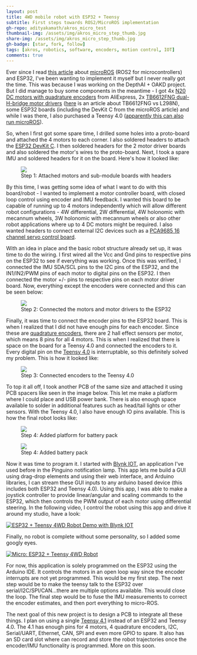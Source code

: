 ```yaml
---
layout: post
title: 4WD mobile robot with ESP32 + Teensy
subtitle: First steps towards ROS2/MicroROS implementation
gh-repo: adityakamath/akros_micro_test
thumbnail-img: /assets/img/akros_micro_step_thumb.jpg
share-img: /assets/img/akros_micro_step_thumb.jpg
gh-badge: [star, fork, follow]
tags: [akros, robotics, software, encoders, motion control, IOT]
comments: true
---
```


Ever since I read [this article](https://micro.ros.org/blog/2020/08/27/esp32/) about [microROS](https://micro.ros.org//docs/overview/features/) (ROS2 for microcontrollers) and ESP32, I've been wanting to implement it myself but I never really got the time. This was because I was working on the DepthAI + OAKD project. But I did manage to buy some components in the meantime - I got 4x [N20 DC motors with quadrature encoders](https://www.adafruit.com/product/4640) from AliExpress, 2x [TB6612FNG dual-H-bridge motor drivers](https://www.sparkfun.com/products/14451) ([here](https://www.hackster.io/news/tb6612fng-motor-driver-better-than-the-l298n-7499a7574e63) is an article about TB6612FNG vs L298N), some ESP32 boards (including the DevKit C from the microROS article) and while I was there, I also purchased a Teensy 4.0 ([apparently this can also run microROS](https://github.com/micro-ROS/micro_ros_arduino)).

So, when I first got some spare time, I drilled some holes into a proto-board and attached the 4 motors to each corner. I also soldered headers to attach the [ESP32 DevKit C](https://www.espressif.com/en/products/devkits/esp32-devkitc/overview). I then soldered headers for the 2 motor driver boards and also soldered the motor's wires to the proto-board. Next, I took a spare IMU and soldered headers for it on the board. Here's how it looked like:

<figure class="aligncenter">
	<img src="https://adityakamath.github.io/assets/img/akros_micro_step1.jpg" />
	<figcaption>Step 1: Attached motors and sub-module boards with headers</figcaption>
</figure>
  
By this time, I was getting some idea of what I want to do with this board/robot - I wanted to implement a motor controller board, with closed loop control using encoder and IMU feedback. I wanted this board to be capable of running up to 4 motors independently which will allow different robot configurations - 4W differential, 2W differential, 4W holonomic with mecannum wheels, 3W holonomic with mecannum wheels or also other robot applications where up to 4 DC motors might be required. I also wanted headers to connect external I2C devices such as a [PCA9685 16 channel servo control board](https://www.adafruit.com/product/815). 
  
With an idea in place and the basic robot structure already set up, it was time to do the wiring. I first wired all the Vcc and Gnd pins to respective pins on the ESP32 to see if everything was working. Once this was verified, I connected the IMU SDA/SCL pins to the I2C pins of the ESP32, and the IN1/IN2/PWM pins of each motor to digital pins on the ESP32. I then connected the motor +/- pins to respective pins on each motor driver board. Now, everything except the encoders were connected and this can be seen below:
  
<figure class="aligncenter">
	<img src="https://adityakamath.github.io/assets/img/akros_micro_step_.jpg" />
	<figcaption>Step 2: Connected the motors and motor drivers to the ESP32</figcaption>
</figure>
  
Finally, it was time to connect the encoder pins to the ESP32 board. This is when I realized that I did not have enough pins for each encoder. Since these are [quadrature encoders](https://cdn.sparkfun.com/datasheets/Robotics/How%20to%20use%20a%20quadrature%20encoder.pdf), there are 2 hall effect sensors per motor, which means 8 pins for all 4 motors. This is when I realized that there is space on the board for a Teensy 4.0 and connected the encoders to it. Every digital pin on the [Teensy 4.0](https://www.pjrc.com/store/teensy40.html) is interruptable, so this definitely solved my problem. This is how it looked like:
  
<figure class="aligncenter">
	<img src="https://adityakamath.github.io/assets/img/akros_micro_step_3.jpg" />
	<figcaption>Step 3: Connected encoders to the Teensy 4.0</figcaption>
</figure>
  
To top it all off, I took another PCB of the same size and attached it using PCB spacers like seen in the image below. This let me make a platform where I could place and USB power bank. There is also enough space available to solder in additional features such as head/tail lights or other sensors. With the Teensy 4.0, I also have enough IO pins available. This is how the final robot looks like:
  
<figure class="aligncenter">
	<img src="https://adityakamath.github.io/assets/img/akros_micro_step_4a.jpg" />
	<figcaption>Step 4: Added platform for battery pack</figcaption>
</figure>

<figure class="aligncenter">
	<img src="https://adityakamath.github.io/assets/img/akros_micro_step_4b.jpg" />
	<figcaption>Step 4: Added battery pack</figcaption>
</figure>
  
Now it was time to program it. I started with [Blynk IOT](https://blynk.io/), an application I've used before in the Pinguino notification lamp. This app lets me build a GUI using drag-drop elements and using their web interface, and Arduino libraries, I can stream these GUI inputs to any arduino based device (this includes both ESP32 and Teensy 4.0). Using this app, I was able to make a joystick controller to provide linear/angular and scaling commands to the ESP32, which then controls the PWM output of each motor using differential steering. In the following video, I control the robot using this app and drive it around my studio, have a look:
  
[![ESP32 + Teensy 4WD Robot Demo with Blynk IOT](https://adityakamath.github.io/assets/img/akros_micro_blynk_ss.png)](https://www.youtube.com/watch?v=yEHzI37K8TU "[ESP32 + Teensy 4WD Robot Demo with Blynk IOT - Click to Watch!")
  
Finally, no robot is complete without some personality, so I added some googly eyes. 
  
[![Micro: ESP32 + Teensy 4WD Robot](https://adityakamath.github.io/assets/img/akros_micro_googly_ss.png)](https://www.youtube.com/watch?v=gmitsplHoWs "[Micro: ESP32 + Teensy 4WD Robot - Click to Watch!")
  
For now, this application is solely programmed on the ESP32 using the Arduino IDE. It controls the motors in an open loop way since the encoder interrupts are not yet programmed. This would be my first step. The next step would be to make the teensy talk to the ESP32 over serial/I2C/SPI/CAN...there are multiple options available. This would close the loop. The final step would be to fuse the IMU measurements to correct the encoder estimates, and then port everything to micro-ROS. 
  
The next goal of this new project is to design a PCB to integrate all these things. I plan on using a single [Teensy 4.1](https://www.pjrc.com/store/teensy41.html) instead of an ESP32 and Teensy 4.0. The 4.1 has enough pins for 4 motors, 4 quadrature encoders, I2C, Serial/UART, Ethernet, CAN, SPI and even more GPIO to spare. It also has an SD card slot where can record and store the robot trajectories once the encoder/IMU functionality is programmed. More on this soon. 
